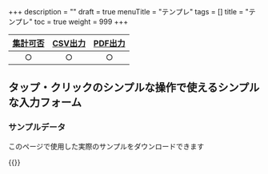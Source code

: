 +++
description = ""
draft = true
menuTitle = "テンプレ"
tags = []
title = "テンプレ"
toc = true
weight = 999
+++


|[集計可否](/manual/report/analytics/)|[CSV出力](/manual/report/analytics/csv/)|[PDF出力](/manual/report/read/pdf/)|
|:---:|:---:|:---:|
|○|○|○|

## タップ・クリックのシンプルな操作で使えるシンプルな入力フォーム

### サンプルデータ

このページで使用した実際のサンプルをダウンロードできます

{{<attachments style="orange" />}}
